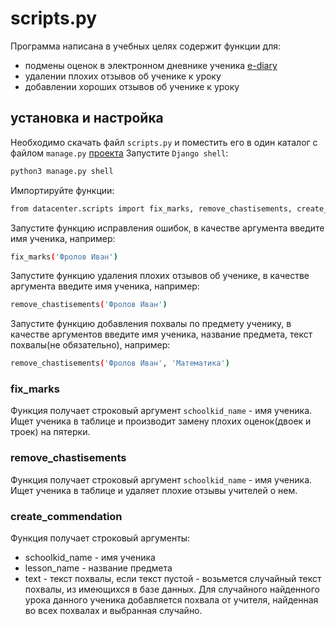 # scripts.py

Программа написана в учебных целях содержит функции для:
- подмены оценок в электронном дневнике ученика [e-diary](https://github.com/Flash-kir/e-diary)
- удалении плохих отзывов об ученике к уроку
- добавлении хороших отзывов об ученике к уроку

## установка и настройка

Необходимо скачать файл `scripts.py` и поместить его в один каталог с файлом `manage.py` [проекта](https://github.com/Flash-kir/e-diary)
Запустите `Django shell`:
```bash
python3 manage.py shell
```
Импортируйте функции:
```bash
from datacenter.scripts import fix_marks, remove_chastisements, create_commendation
```
Запустите функцию исправления ошибок, в качестве аргумента введите имя ученика, например:
```bash
fix_marks('Фролов Иван')
```
Запустите функцию удаления плохих отзывов об ученике, в качестве аргумента введите имя ученика, например:
```bash
remove_chastisements('Фролов Иван')
```
Запустите функцию добавления похвалы по предмету ученику, в качестве аргументов введите имя ученика, название предмета, текст похвалы(не обязательно), например:
```bash
remove_chastisements('Фролов Иван', 'Математика')
```

### fix_marks

Функция получает строковый аргумент `schoolkid_name` - имя ученика.
Ищет ученика в таблице и производит замену плохих оценок(двоек и троек) на пятерки.

### remove_chastisements

Функция получает строковый аргумент `schoolkid_name` - имя ученика.
Ищет ученика в таблице и удаляет плохие отзывы учителей о нем.

### create_commendation

Функция получает строковый аргументы:
- schoolkid_name - имя ученика
- lesson_name - название предмета
- text - текст похвалы, если текст пустой - возьмется случайный текст похвалы, из имеющихся в базе данных.
Для случайного найденного урока данного ученика добавляется похвала от учителя, найденная во всех похвалах и выбранная случайно.
